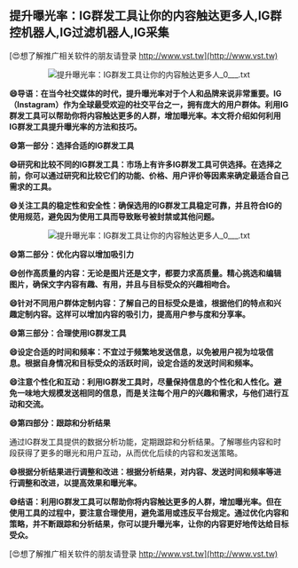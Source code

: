 ## **提升曝光率：IG群发工具让你的内容触达更多人,IG群控机器人,IG过滤机器人,IG采集**

[😍想了解推广相关软件的朋友请登录 http://www.vst.tw](http://www.vst.tw)

 <center><img src="https://vst.tw/MP4/tuiguang/png/6.png" alt="提升曝光率：IG群发工具让你的内容触达更多人_0___.txt"></center>

**😄导语：在当今社交媒体的时代，提升曝光率对于个人和品牌来说非常重要。IG（Instagram）作为全球最受欢迎的社交平台之一，拥有庞大的用户群体。利用IG群发工具可以帮助你将内容触达更多的人群，增加曝光率。本文将介绍如何利用IG群发工具提升曝光率的方法和技巧。**

**😄第一部分：选择合适的IG群发工具**

**😄研究和比较不同的IG群发工具：市场上有许多IG群发工具可供选择。在选择之前，你可以通过研究和比较它们的功能、价格、用户评价等因素来确定最适合自己需求的工具。**

**😄关注工具的稳定性和安全性：确保选用的IG群发工具稳定可靠，并且符合IG的使用规范，避免因为使用工具而导致账号被封禁或其他问题。**

 <center><img src="https://vst.tw/MP4/tuiguang/png/4.png" alt="提升曝光率：IG群发工具让你的内容触达更多人_0___.txt"></center>

**😄第二部分：优化内容以增加吸引力**

**😄创作高质量的内容：无论是图片还是文字，都要力求高质量。精心挑选和编辑图片，确保文字内容有趣、有用，并且与目标受众的兴趣相吻合。**

**😄针对不同用户群体定制内容：了解自己的目标受众是谁，根据他们的特点和兴趣定制内容。这样可以增加内容的吸引力，提高用户参与度和分享率。**

**😄第三部分：合理使用IG群发工具**

**😄设定合适的时间和频率：不宜过于频繁地发送信息，以免被用户视为垃圾信息。根据自身情况和目标受众的活跃时间，设定合适的发送时间和频率。**

**😄注意个性化和互动：利用IG群发工具时，尽量保持信息的个性化和人性化。避免一味地大规模发送相同的信息，而是关注每个用户的兴趣和需求，与他们进行互动和交流。**

**😄第四部分：跟踪和分析结果**

通过IG群发工具提供的数据分析功能，定期跟踪和分析结果。了解哪些内容和时段获得了更多的曝光和用户互动，从而优化后续的内容和发送策略。

**😄根据分析结果进行调整和改进：根据分析结果，对内容、发送时间和频率等进行调整和改进，以提高效果和曝光率。**

**😄结语：利用IG群发工具可以帮助你将内容触达更多的人群，增加曝光率。但在使用工具的过程中，要注意合理使用，避免滥用或违反平台规定。通过优化内容和策略，并不断跟踪和分析结果，你可以提升曝光率，让你的内容更好地传达给目标受众。**

[😍想了解推广相关软件的朋友请登录 http://www.vst.tw](http://www.vst.tw)



